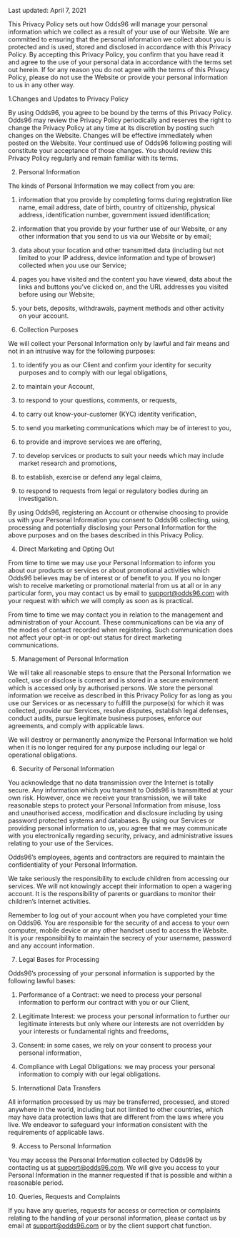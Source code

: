 Last updated: April 7, 2021

This Privacy Policy sets out how Odds96 will manage your personal information which we collect as a result of your use of our Website. We are committed to ensuring that the personal information we collect about you is protected and is used, stored and disclosed in accordance with this Privacy Policy. By accepting this Privacy Policy, you confirm that you have read it and agree to the use of your personal data in accordance with the terms set out herein. If for any reason you do not agree with the terms of this Privacy Policy, please do not use the Website or provide your personal information to us in any other way.

1.Changes and Updates to Privacy Policy

By using Odds96, you agree to be bound by the terms of this Privacy Policy. Odds96 may review the Privacy Policy periodically and reserves the right to change the Privacy Policy at any time at its discretion by posting such changes on the Website. Changes will be effective immediately when posted on the Website. Your continued use of Odds96 following posting will constitute your acceptance of those changes. You should review this Privacy Policy regularly and remain familiar with its terms.

  

2. Personal Information

The kinds of Personal Information we may collect from you are:

1.  information that you provide by completing forms during registration like name, email address, date of birth, country of citizenship, physical address, identification number, government issued identification;
    
2.  information that you provide by your further use of our Website, or any other information that you send to us via our Website or by email;
    
3.  data about your location and other transmitted data (including but not limited to your IP address, device information and type of browser) collected when you use our Service;
    
4.  pages you have visited and the content you have viewed, data about the links and buttons you’ve clicked on, and the URL addresses you visited before using our Website;
    
5.  your bets, deposits, withdrawals, payment methods and other activity on your account.

3. Collection Purposes

We will collect your Personal Information only by lawful and fair means and not in an intrusive way for the following purposes:

1.  to identify you as our Client and confirm your identity for security purposes and to comply with our legal obligations,
    
2.  to maintain your Account,
    
3.  to respond to your questions, comments, or requests,
    
4.  to carry out know-your-customer (KYC) identity verification,
    
5.  to send you marketing communications which may be of interest to you,
    
6.  to provide and improve services we are offering,
    
7.  to develop services or products to suit your needs which may include market research and promotions,
    
8.  to establish, exercise or defend any legal claims,
    
9.  to respond to requests from legal or regulatory bodies during an investigation.
    

By using Odds96, registering an Account or otherwise choosing to provide us with your Personal Information you consent to Odds96 collecting, using, processing and potentially disclosing your Personal Information for the above purposes and on the bases described in this Privacy Policy.

  

4.  Direct Marketing and Opting Out

From time to time we may use your Personal Information to inform you about our products or services or about promotional activities which Odds96 believes may be of interest or of benefit to you. If you no longer wish to receive marketing or promotional material from us at all or in any particular form, you may contact us by email to support@odds96.com with your request with which we will comply as soon as is practical.

From time to time we may contact you in relation to the management and administration of your Account. These communications can be via any of the modes of contact recorded when registering. Such communication does not affect your opt-in or opt-out status for direct marketing communications.

  

5. Management of Personal Information

We will take all reasonable steps to ensure that the Personal Information we collect, use or disclose is correct and is stored in a secure environment which is accessed only by authorised persons. We store the personal information we receive as described in this Privacy Policy for as long as you use our Services or as necessary to fulfill the purpose(s) for which it was collected, provide our Services, resolve disputes, establish legal defenses, conduct audits, pursue legitimate business purposes, enforce our agreements, and comply with applicable laws.

We will destroy or permanently anonymize the Personal Information we hold when it is no longer required for any purpose including our legal or operational obligations.

  

6. Security of Personal Information

You acknowledge that no data transmission over the Internet is totally secure. Any information which you transmit to Odds96 is transmitted at your own risk. However, once we receive your transmission, we will take reasonable steps to protect your Personal Information from misuse, loss and unauthorised access, modification and disclosure including by using password protected systems and databases. By using our Services or providing personal information to us, you agree that we may communicate with you electronically regarding security, privacy, and administrative issues relating to your use of the Services.

Odds96’s employees, agents and contractors are required to maintain the confidentiality of your Personal Information.

We take seriously the responsibility to exclude children from accessing our services. We will not knowingly accept their information to open a wagering account. It is the responsibility of parents or guardians to monitor their children’s Internet activities.

Remember to log out of your account when you have completed your time on Odds96. You are responsible for the security of and access to your own computer, mobile device or any other handset used to access the Website. It is your responsibility to maintain the secrecy of your username, password and any account information.

  

7. Legal Bases for Processing

Odds96’s processing of your personal information is supported by the following lawful bases:

1.  Performance of a Contract: we need to process your personal information to perform our contract with you or our Client,
    
2.  Legitimate Interest: we process your personal information to further our legitimate interests but only where our interests are not overridden by your interests or fundamental rights and freedoms,
    
3.  Consent: in some cases, we rely on your consent to process your personal information,
    
4.  Compliance with Legal Obligations: we may process your personal information to comply with our legal obligations.
    

  

8. International Data Transfers

All information processed by us may be transferred, processed, and stored anywhere in the world, including but not limited to other countries, which may have data protection laws that are different from the laws where you live. We endeavor to safeguard your information consistent with the requirements of applicable laws.

  

9. Access to Personal Information

You may access the Personal Information collected by Odds96 by contacting us at support@odds96.com. We will give you access to your Personal Information in the manner requested if that is possible and within a reasonable period.

  

10. Queries, Requests and Complaints

If you have any queries, requests for access or correction or complaints relating to the handling of your personal information, please contact us by email at support@odds96.com or by the client support chat function.
<!--stackedit_data:
eyJoaXN0b3J5IjpbMTAwNzgwODU1M119
-->